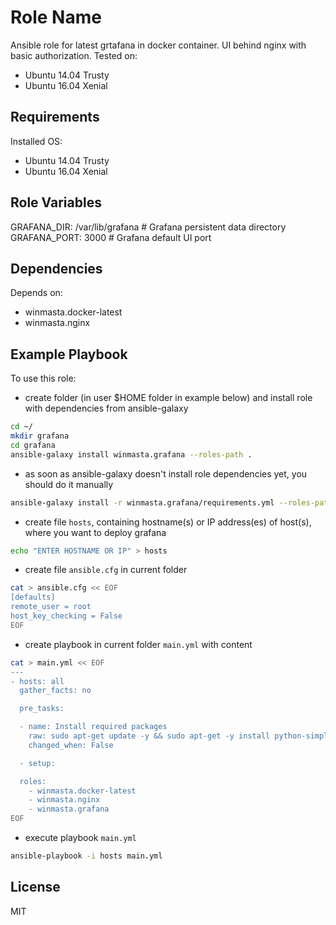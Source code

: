 Role Name
=========

Ansible role for latest grtafana in docker container. UI behind nginx with basic authorization. Tested on:
  - Ubuntu 14.04 Trusty
  - Ubuntu 16.04 Xenial

Requirements
------------

Installed OS:
 - Ubuntu 14.04 Trusty
 - Ubuntu 16.04 Xenial

Role Variables
--------------

GRAFANA_DIR: /var/lib/grafana # Grafana persistent data directory
GRAFANA_PORT: 3000 # Grafana default UI port

Dependencies
------------

Depends on:
 - winmasta.docker-latest
 - winmasta.nginx

 Example Playbook
 ----------------

 To use this role:

   - create folder (in user $HOME folder in example below) and install role with dependencies from ansible-galaxy

 ```bash
 cd ~/
 mkdir grafana
 cd grafana
 ansible-galaxy install winmasta.grafana --roles-path .
 ```

   - as soon as ansible-galaxy doesn't install role dependencies yet, you should do it manually

 ```bash
 ansible-galaxy install -r winmasta.grafana/requirements.yml --roles-path .
 ```

   - create file `hosts`, containing hostname(s) or IP address(es) of host(s), where you want to deploy grafana

 ```bash
 echo "ENTER HOSTNAME OR IP" > hosts
 ```

   - create file `ansible.cfg` in current folder

 ```bash
 cat > ansible.cfg << EOF
 [defaults]
 remote_user = root
 host_key_checking = False
 EOF
 ```

   - create playbook in current folder `main.yml` with content

 ```bash
 cat > main.yml << EOF
 ---
 - hosts: all
   gather_facts: no

   pre_tasks:

   - name: Install required packages
     raw: sudo apt-get update -y && sudo apt-get -y install python-simplejson python-pip
     changed_when: False

   - setup:

   roles:
     - winmasta.docker-latest
     - winmasta.nginx
     - winmasta.grafana
 EOF
 ```

   - execute playbook `main.yml`

 ```bash
 ansible-playbook -i hosts main.yml
 ```


License
-------

MIT
